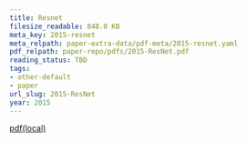 ```yaml
---
title: Resnet
filesize_readable: 848.0 KB
meta_key: 2015-resnet
meta_relpath: paper-extra-data/pdf-meta/2015-resnet.yaml
pdf_relpath: paper-repo/pdfs/2015-ResNet.pdf
reading_status: TBD
tags:
- other-default
- paper
url_slug: 2015-ResNet
year: 2015
---
```


[pdf(local)](../../paper-repo/pdfs/2015-ResNet.pdf)
